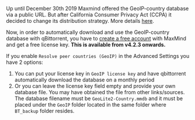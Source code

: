 Up until December 30th 2019 Maxmind offered the GeoIP-country database via a public URL. But after California Consumer Privacy Act (CCPA) it decided to change its distribution strategy. More details [here](https://blog.maxmind.com/2019/12/18/significant-changes-to-accessing-and-using-geolite2-databases/).

Now, in order to automatically download and use the GeoIP-country database with qBittorrent, you have to [create a free account](https://www.maxmind.com/en/geolite2/signup) with MaxMind and get a free license key. **This is available from v4.2.3 onwards.**

If you enable `Resolve peer countries (GeoIP)` in the Advanced Settings you have 2 options:
1. You can put your license key in `GeoIP license key` and have qbittorrent automatically download the database on a monthly period
2. Or you can leave the license key field empty and provide your own database file. You may have obtained the file from other links/sources. The database filename must be `GeoLite2-Country.mmdb` and it must be placed under the `GeoIP` folder located in the same folder where `BT_backup` folder resides.
